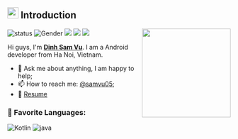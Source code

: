 ## <img src="https://media.giphy.com/media/hvRJCLFzcasrR4ia7z/giphy.gif" width="25px"> Introduction

<img align='right' src='https://octodex.github.com/images/carlostocat.gif' width='200"'>

![status](https://img.shields.io/badge/status-up-brightgreen) ![Gender](https://img.shields.io/badge/gender-%F0%9F%A4%B5-lightgrey) ![](https://img.shields.io/badge/Relationship-Single-red) ![](https://img.shields.io/badge/facebook-samvu05-blue) ![](https://visitor-badge.glitch.me/badge?page_id=github.com/samvu05)

Hi guys, I'm [**Dinh Sam Vu**](https://www.facebook.com/samvu.05/). I am a Android developer from Ha Noi, Vietnam. 
  
- 💬 Ask me about anything, I am happy to help;
- 📫 How to reach me: [@samvu05](https://www.facebook.com/samvu.05/);
- 📝 [Resume](https://drive.google.com/file/d/19q1F0D23o9ycu2gUJeTeYX8xLcoDzOEy/view?usp=sharing)

<h3>📄 Favorite Languages:</h3>
<p>
<a target="_blank"><img alt="Kotlin" src="https://img.shields.io/badge/-Kotlin-%2312100E.svg?logo=Kotlin&logoColor=red&style=for-the-badge"/></a> 
<a target="_blank"><img alt="java" src="https://img.shields.io/badge/Java-%2312100E.svg?logo=Java&style=for-the-badge&logoColor=yellow"/></a> 
</p>
